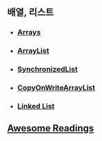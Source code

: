 ## 배열, 리스트
- ### [Arrays](./Arrays.md)
- ### [ArrayList](./ArrayList.md)
- ### [SynchronizedList](./SynchronizedList.md)
- ### [CopyOnWriteArrayList](./CopyOnWriteArrayList.md)
- ### [Linked List](./LinkedList.md)

## [Awesome Readings](https://github.com/deepak-malik/Data-Structures-In-Java/blob/master/src/com/deepak/data/structures/Arrays/Arrays_Introduction.md)
